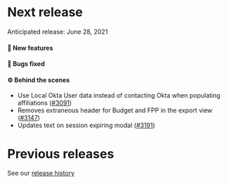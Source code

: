 # Next release

Anticipated release: June 28, 2021

#### 🚀 New features

#### 🐛 Bugs fixed

#### ⚙️ Behind the scenes

- Use Local Okta User data instead of contacting Okta when populating affiliations ([#3091])
- Removes extraneous header for Budget and FPP in the export view ([#3147])
- Updates text on session expiring modal ([#3191])

# Previous releases

See our [release history](https://github.com/CMSgov/eAPD/releases)

[#3091]: https://github.com/CMSgov/eAPD/issues/3091
[#3147]: https://github.com/CMSgov/eAPD/issues/3147
[#3191]: https://github.com/CMSgov/eAPD/issues/3191
